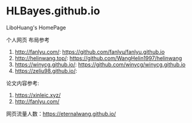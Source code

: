 # HLBayes.github.io
LiboHuang's HomePage

个人网页 布局参考
1. http://fanlyu.com/: https://github.com/fanlyu/fanlyu.github.io
2. http://helinwang.top/: https://github.com/WangHelin1997/helinwang
3. https://winycg.github.io/: https://github.com/winycg/winycg.github.io
4. https://zeliu98.github.io/:

论文内容参考:
1. https://xinleic.xyz/
2. http://fanlyu.com/

网页流量人数：https://eternalwang.github.io/
